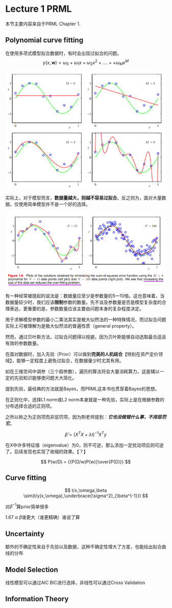 # Lecture 1 PRML
本节主要内容来自于PRML Chapter 1.

## Polynomial curve fitting

在使用多项式模型拟合数据时，有时会出现过拟合的问题。
$$
y(x,\pmb{w}) = \omega_0+\omega_1x+\omega_2x^2+....++\omega_{M}x^M
$$

![](../image/20230215ML1.png)

实际上，对于模型而言，**数据量越大，则越不容易过拟合**。反之则为，面对大量数据，仅使用简单模型并不是一个好的选择。

![](../image/20230215ML2.png)

有一种经常被提起的说法是：数据量应至少是参数量的5—10倍。这也意味着，当数据量较少时，我们应该**限制**参数的数量。先不谈及参数量是否是模型复杂度的合理表达，更重要的是，参数数量应该主要由问题本身的复杂程度决定。

用于求解模型参数的最小二乘法其实是极大似然法的一种特殊情况，而过拟合问题实际上可被理解为是极大似然法的普遍性质（general property）。

然而，通过贝叶斯方法，过拟合问题得以规避。因为贝叶斯能够自动选取最合适且有效的参数数量。


在面对数据时，加入先验（Prior）可以做到**完美的人机结合**【特别在资产定价领域】，能够一定程度上避免过拟合，在数据量少时尤其有用。

如在三维空间中调参（三个超参数），遍历的算法将会大量消耗算力，这是辅以一定的先验知识能够使问题大大简化。

提到先验，最经典的方法就是Bayes，而PRML这本书也贯穿着Bayes的思想。







在正则化中，选择L1 norm或L2 norm本身就是一种先验，实际上是在根据参数的分布选择合适的正则项。

之所以称之为正则项而非惩罚项，因为荆老师提到：***它也没做错什么事，不用惩罚它***。

$$
\hat{\beta} = (X^T X+\lambda I)^{-1}X^{T}y
$$

在$X$中许多特征值（eigenvalue）为0，则不可逆，那么添加一定扰动项后则可逆了。后续发现也实现了收缩的效果。【？】


$$
P(w/D) = {{P(D/w)P(w)}\over{P(D)}}
$$

## Curve fitting

$$
t/x,\omega,\beta \sim(t/y(x,\omega),\underbrace{\sigma^2}_{\beta^{-1}})
$$

对$\beta^{-1}$算prior简单很多


1.67 $\alpha$ $\beta$谁更大（谁更精确）谁说了算

## Uncertainty

额外的不确定性来自于先验以及数据，这种不确定性增大了方差，也能给出拟合曲线的分布

## Model Selection
线性模型可以通过AIC BIC进行选择，非线性可以通过Cross Validation

## Information Theory


